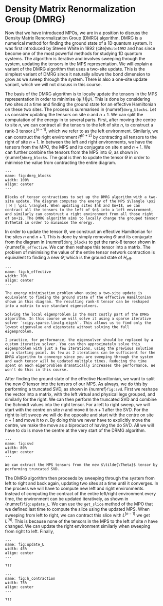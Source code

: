 # Density Matrix Renormalization Group (DMRG)

Now that we have introduced MPOs, we are in a position to discuss the Density Matrix Renormalization Group (DMRG) algorithm. DMRG is a numerical method for finding the ground state of a 1D quantum system. It was first introduced by Steven White in 1992 {cite}`White1992` and has since become one of the most powerful methods for studying 1D quantum systems. The algorithm is iterative and involves sweeping through the system, updating the tensors in the MPS representation. We will explain a variant of the DMRG algorithm that uses a two-site update. This is the simplest variant of DMRG since it naturally allows the bond dimension to grow as we sweep through the system. There is also a one-site update variant, which we will not discuss in this course.

The basis of the DMRG algorithm is to locally update the tensors in the MPS representation in order to minimise $\langle \psi | H |\psi\rangle$. This is done by considering two sites at a time and finding the ground state for an effective Hamiltonian on these two sites. The process is summarised in {numref}`dmrg_blocks`. Let us consider updating the tensors on site $n$ and $n+1$. We can split the computation of the energy in to several parts. First, after moving the centre to site $n$, we can contract all the tensors to the left of site $n$, to construct a rank-3 tensor $L^{[n-1]}$, which we refer to as the left environment. Similarly, we can construct the right environment $R^{[n+2]}$ by contracting all tensors to the right of site $n+1$. In between the left and right environments, we have the tensors from the MPO, the MPS and its conjugate on site $n$ and $n+1$. We can further combine the tensors from the MPS into $\Theta$, as shown in {numref}`dmrg_blocks`. The goal is then to update the tensor $\Theta$ in order to minimise the value from contracting the entire diagram. 



```{figure} images/dmrg_blocks.jpeg
---
name: fig:dmrg_blocks
width: 100%
align: center
---

Blocks of tensor contractions to set up the DMRG algorithm with a two-site update. The diagram computes the energy of the MPS $\langle \psi | H | \psi \rangle$. When updating sites $n$ and $n+1$, we can contract all the tensors to the left of $n$ into a left environment, and similarly can construct a right environment from all those right of $n+1$. The DMRG algorithm aims to locally change the grouped tensor $\Theta$ in order to minimise the energy.
```

In order to update the tensor $\Theta$, we construct an effective Hamiltonian for the sites $n$ and $n+1$. This is done by simply removing $\Theta$ and its conjugate from the diagram in {numref}`dmrg_blocks` to get the rank-8 tensor shown in {numref}`h_effective`. We can then reshape this tensor into a matrix. The problem of minimising the value of the entire tensor network contraction is equivalent to finding a new $\tilde{\Theta}$, which is the ground state of $H_\text{eff}$.



```{figure} images/h_effective.jpeg
---
name: fig:h_effective
width: 70%
align: center
---

The energy minimisation problem when using a two-site update is equivalent to finding the ground state of the effective Hamiltonian shown in this diagram. The resulting rank-8 tensor can be reshaped into a matrix to use standard eigensolvers.
```

```{note}
Solving the local eigenproblem is the most costly part of the DMRG algorithm. In this course we will solve it using a sparse iterative solver `scipy.sparse.linalg.eigsh`. This allows us to find only the lowest eigenvalue and eigenstate without solving the full eigenproblem.

I practice, for performance, the eigensolver should be replaced by a custom iterative solver. You can then approximately solve this eigenproblem with just a few iterations, using the previous solution as a starting point. As few as 2 iterations can be sufficient for the DMRG algorithm to converge since you are sweeping through the system and each tensor will be updated multiple times. Reducing the time spent on each eigenproblem dramatically increases the performance. We won't do this in this course.
```


After finding the ground state of the effective Hamiltonian, we want to split the new $\tilde{\Theta}$ tensor into the tensors of our MPS. As always, we do this by performing a truncated SVD, as shown in {numref}`fig:svd`. First we reshape the vector into a matrix, with the left virtual and physical legs grouped, and similarly for the right. We can then perform the truncated SVD and combine the Schmidt values into the right tensor. For a left to right sweep, we will start with the centre on site $n$ and move it to $n+1$ after the SVD. For the right to left sweep we will do the opposite and start with the centre on site $n+1$ and move it to $n$. By doing this we never have to explicitly move the centre, we make the move as a biproduct of having the do SVD. All we will have to do is move the centre at the very start of the DRMG algorithm.


```{figure} images/svd.jpeg
---
name: fig:svd
width: 80%
align: center
---

We can extract the MPS tensors from the new $\tilde{\Theta}$ tensor by performing truncated SVD.
```

The DMRG algorithm then proceeds by sweeping through the system from left to right and back again, updating two sites at a time until it converges. In the process we will have to compute new left and right environments. Instead of computing the contract of the entire left/right environment every time, the environment can be updated iteratively, as shown in {numref}`fig:update_L`. We can use the `get_slice` method of the MPO that we defined last time to compute the slice using the updated MPS. When sweeping from left to right, we can contract this slice with $L^{[n-1]}$ we get $L^{[n]}$. This is because none of the tensors in the MPS to the left of site $n$ have changed. We can update the right environment similarly when sweeping from right to left. Finally, 





```{figure} images/update_L.jpeg
---
name: fig:update_L
width: 45%
align: center
---

???
```


```{figure} images/h_contraction.jpeg
---
name: fig:h_contraction
width: 75%
align: center
---

???
```